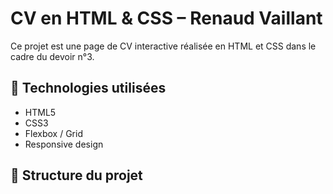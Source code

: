 # CV en HTML & CSS – Renaud Vaillant

Ce projet est une page de CV interactive réalisée en HTML et CSS dans le cadre du devoir n°3.

## 🧰 Technologies utilisées

- HTML5
- CSS3
- Flexbox / Grid
- Responsive design

## 📁 Structure du projet
